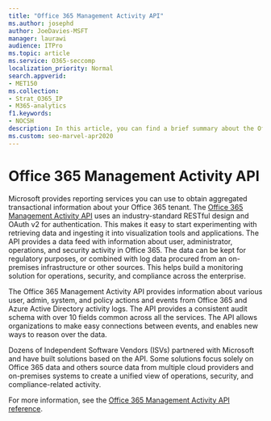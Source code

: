 ```yaml
---
title: "Office 365 Management Activity API"
ms.author: josephd
author: JoeDavies-MSFT
manager: laurawi
audience: ITPro
ms.topic: article
ms.service: O365-seccomp
localization_priority: Normal
search.appverid:
- MET150
ms.collection:
- Strat_O365_IP
- M365-analytics
f1.keywords:
- NOCSH
description: In this article, you can find a brief summary about the Office 365 Management Activity API and the information it provides from activity logs.
ms.custom: seo-marvel-apr2020
---
```


# Office 365 Management Activity API

Microsoft provides reporting services you can use to obtain aggregated transactional information about your Office 365 tenant. The [Office 365 Management Activity API](https://docs.microsoft.com/office/office-365-management-api/office-365-management-apis-overview#office-365-management-activity-api) uses an industry-standard RESTful design and OAuth v2 for authentication. This makes it easy to start experimenting with retrieving data and ingesting it into visualization tools and applications. The API provides a data feed with information about user, administrator, operations, and security activity in Office 365. The data can be kept for regulatory purposes, or combined with log data procured from an on-premises infrastructure or other sources. This helps build a monitoring solution for operations, security, and compliance across the enterprise.

The Office 365 Management Activity API provides information about various user, admin, system, and policy actions and events from Office 365 and Azure Active Directory activity logs. The API provides a consistent audit schema with over 10 fields common across all the services. The API allows organizations to make easy connections between events, and enables new ways to reason over the data.

Dozens of Independent Software Vendors (ISVs) partnered with Microsoft and have built solutions based on the API. Some solutions focus solely on Office 365 data and others source data from multiple cloud providers and on-premises systems to create a unified view of operations, security, and compliance-related activity. 

For more information, see the [Office 365 Management Activity API reference](https://docs.microsoft.com/office/office-365-management-api/office-365-management-activity-api-reference).

